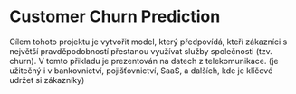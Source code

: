 # Customer Churn Prediction
Cílem tohoto projektu je vytvořit model, který předpovídá, kteří zákazníci s největší pravděpodobností přestanou využívat služby společnosti (tzv. churn). 
V tomto přikladu je prezentován na datech z telekomunikace.
(je užitečný i v bankovnictví, pojišťovnictví, SaaS, a dalších, kde je klíčové udržet si zákazníky)
